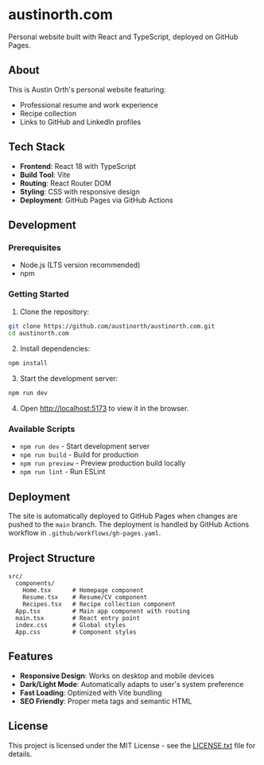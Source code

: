 # austinorth.com

Personal website built with React and TypeScript, deployed on GitHub Pages.

## About

This is Austin Orth's personal website featuring:
- Professional resume and work experience
- Recipe collection
- Links to GitHub and LinkedIn profiles

## Tech Stack

- **Frontend**: React 18 with TypeScript
- **Build Tool**: Vite
- **Routing**: React Router DOM
- **Styling**: CSS with responsive design
- **Deployment**: GitHub Pages via GitHub Actions

## Development

### Prerequisites

- Node.js (LTS version recommended)
- npm

### Getting Started

1. Clone the repository:
```bash
git clone https://github.com/austinorth/austinorth.com.git
cd austinorth.com
```

2. Install dependencies:
```bash
npm install
```

3. Start the development server:
```bash
npm run dev
```

4. Open [http://localhost:5173](http://localhost:5173) to view it in the browser.

### Available Scripts

- `npm run dev` - Start development server
- `npm run build` - Build for production
- `npm run preview` - Preview production build locally
- `npm run lint` - Run ESLint

## Deployment

The site is automatically deployed to GitHub Pages when changes are pushed to the `main` branch. The deployment is handled by GitHub Actions workflow in `.github/workflows/gh-pages.yaml`.

## Project Structure

```
src/
  components/
    Home.tsx      # Homepage component
    Resume.tsx    # Resume/CV component
    Recipes.tsx   # Recipe collection component
  App.tsx         # Main app component with routing
  main.tsx        # React entry point
  index.css       # Global styles
  App.css         # Component styles
```

## Features

- **Responsive Design**: Works on desktop and mobile devices
- **Dark/Light Mode**: Automatically adapts to user's system preference
- **Fast Loading**: Optimized with Vite bundling
- **SEO Friendly**: Proper meta tags and semantic HTML

## License

This project is licensed under the MIT License - see the [LICENSE.txt](LICENSE.txt) file for details.